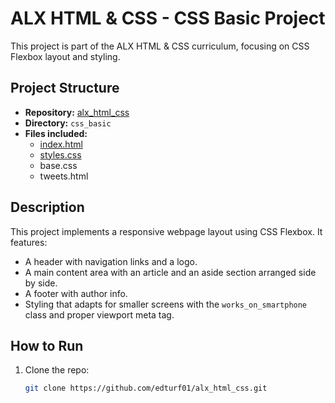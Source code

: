# ALX HTML & CSS - CSS Basic Project

This project is part of the ALX HTML & CSS curriculum, focusing on CSS Flexbox layout and styling.

## Project Structure

- **Repository:** [alx_html_css](https://github.com/edturf01/alx_html_css)
- **Directory:** `css_basic`
- **Files included:**
  - [index.html](https://github.com/edturf01/alx_html_css/blob/main/css_basic/index.html)
  - [styles.css](https://github.com/edturf01/alx_html_css/blob/main/css_basic/styles.css)
  - base.css
  - tweets.html

## Description

This project implements a responsive webpage layout using CSS Flexbox. It features:

- A header with navigation links and a logo.
- A main content area with an article and an aside section arranged side by side.
- A footer with author info.
- Styling that adapts for smaller screens with the `works_on_smartphone` class and proper viewport meta tag.

## How to Run

1. Clone the repo:
   ```bash
   git clone https://github.com/edturf01/alx_html_css.git
